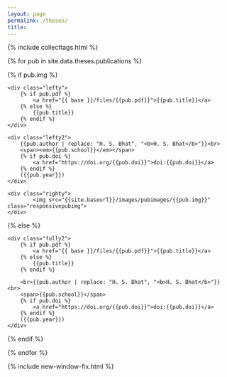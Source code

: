 ```yaml
---
layout: page
permalink: /theses/
title: 
---
```

{% include collecttags.html %}

{% for pub in site.data.theses.publications %}
<div class="group">

{% if pub.img %}

	<div class="lefty">
		{% if pub.pdf %}
			<a href="{{ base }}/files/{{pub.pdf}}">{{pub.title}}</a>
		{% else %} 
			{{pub.title}} 
		{% endif %}
	</div>
	
	<div class="lefty2">	
		{{pub.author | replace: "H. S. Bhat", "<b>H. S. Bhat</b>"}}<br>
		<span><em>{{pub.school}}</em></span>
		{% if pub.doi %}
			<a href="https://doi.org/{{pub.doi}}">doi:{{pub.doi}}</a>
		{% endif %}
		({{pub.year}}) 
    </div>
    
	<div class="righty">
			<img src="{{site.baseurl}}/images/pubimages/{{pub.img}}" class="responsivepubimg">
	</div>
	
{% else %}

	<div class="fully2">
		{% if pub.pdf %}
			<a href="{{ base }}/files/{{pub.pdf}}">{{pub.title}}</a>
		{% else %} 
			{{pub.title}} 
		{% endif %}
	
		<br>{{pub.author | replace: "H. S. Bhat", "<b>H. S. Bhat</b>"}}<br>
		<span>{{pub.school}}</span>
		{% if pub.doi %}
			<a href="https://doi.org/{{pub.doi}}">doi:{{pub.doi}}</a>
		{% endif %}
		({{pub.year}}) 
	</div>	
{% endif %}

</div>	

{% endfor %}

{% include new-window-fix.html %}

<style>
.responsive {
width: 100%; 
height: 100%; 
object-fit: contain; 
max-width: 300px;
max-height: 150px;
float: left;
}
</style>

[LG]: http://www.geologie.ens.fr
[ENS]: http://www.ens.fr
[topics]: /topics/
